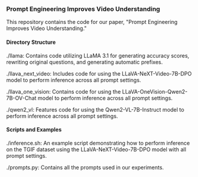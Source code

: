 ### Prompt Engineering Improves Video Understanding
This repository contains the code for our paper, "Prompt Engineering Improves Video Understanding."

#### Directory Structure
./llama: 
Contains code utilizing LLaMA 3.1 for generating accuracy scores, rewriting original questions, and generating automatic prefixes.

./llava_next_video: 
Includes code for using the LLaVA-NeXT-Video-7B-DPO model to perform inference across all prompt settings.

./llava_one_vision: 
Contains code for using the LLaVA-OneVision-Qwen2-7B-OV-Chat model to perform inference across all prompt settings.

./qwen2_vl: 
Features code for using the Qwen2-VL-7B-Instruct model to perform inference across all prompt settings.

#### Scripts and Examples
./inference.sh:
 An example script demonstrating how to perform inference on the TGIF dataset using the LLaVA-NeXT-Video-7B-DPO model with all prompt settings.

./prompts.py: 
Contains all the prompts used in our experiments.

